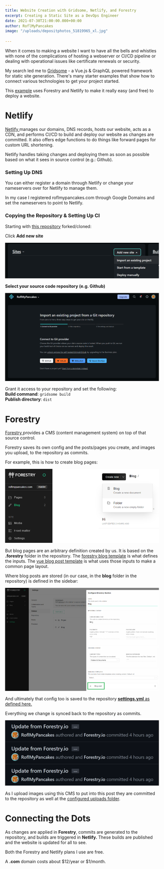 ```yaml
---
title: Website Creation with Gridsome, Netlify, and Forestry
excerpt: Creating a Static Site as a DevOps Engineer
date: 2021-07-30T21:00:00.000+00:00
author: RoflMyPancakes
image: "/uploads/depositphotos_51819965_xl.jpg"

---
```

When it comes to making a website I want to have all the bells and whistles with none of the complications of hosting a webserver or CI/CD pipeline or dealing with operational issues like certificate renewals or security.

My search led me to [Gridsome](https://gridsome.org/ "Gridsome") - a Vue.js & GraphQL powered framework for static site generation. There's many starter examples that show how to connect various technologies to get your project started.

This [example](https://github.com/loke-dev/gridsome-starter-bootstrap "Gridsome Starter Bootstrap") uses Forestry and Netlify to make it really easy (and free) to deploy a website. 

# **Netlify**

[Netlify ](https://www.netlify.com/pricing/ "Netlify")manages our domains, DNS records, hosts our website, acts as a CDN, and performs CI/CD to build and deploy our website as changes are committed. It also offers edge functions to do things like forward pages for custom URL shortening. 

Netlify handles taking changes and deploying them as soon as possible based on what it sees in source control (e.g.: Github).

### Setting Up DNS

You can either register a domain through Netlify or change your nameservers over for Netlify to manage them.

In my case I registered roflmypancakes.com through Google Domains and set the nameservers to point to Netlify.

### Copying the Repository & Setting Up CI

Starting with [this repository](https://github.com/RoflMyPancakes/roflmypancakes.com) forked/cloned:

Click **Add new site**

![](/uploads/netifly-new.png)

**Select your source code repository (e.g. Github)**

![](/uploads/netifly-github.png)

Grant it access to your repository and set the following:  
**Build command**: `gridsome build`  
**Publish directory**: `dist`

# **Forestry**

[Forestry ](https://forestry.io/pricing/ "Forestry")provides a CMS (content management system) on top of that source control. 

Forestry saves its own config and the posts/pages you create, and images you upload, to the repository as commits.

For example, this is how to create blog pages:

![](/uploads/forestry-create.png)

But blog pages are an arbitrary definition created by us. It is based on the **.forestry** folder in the repository. The [forestry blog template](https://github.com/RoflMyPancakes/roflmypancakes.com/blob/77136862dc93c1f6fe5bbe4190c1ed94ae1e4b39/.forestry/front_matter/templates/blog-post.yml) is what defines the inputs. The [vue blog post template](https://github.com/RoflMyPancakes/roflmypancakes.com/blob/77136862dc93c1f6fe5bbe4190c1ed94ae1e4b39/src/templates/BlogPost.vue) is what uses those inputs to make a common page layout.

Where blog posts are stored (in our case, in the **blog** folder in the repository) is defined in the sidebar:

![](/uploads/forestry-sidebar.png)

And ultimately that config too is saved to the repository [**settings.yml** as defined here.](https://github.com/RoflMyPancakes/roflmypancakes.com/blob/719a361e8abf10c1705f3c6074cc0b174c2cfe7b/.forestry/settings.yml#L12-L18)

Everything we change is synced back to the repository as commits.

![](/uploads/commits.png)

As I upload images using this CMS to put into this post they are committed to the repository as well at the [configured uploads folder](https://github.com/RoflMyPancakes/roflmypancakes.com/blob/719a361e8abf10c1705f3c6074cc0b174c2cfe7b/.forestry/settings.yml#L19).

# **Connecting the Dots**

As changes are applied in **Forestry**, commits are generated to the repository, and builds are triggered in **Netlify.** These builds are published and the website is updated for all to see.

Both the Forestry and Netlify plans I use are free. 

A **.com** domain costs about $12/year or $1/month.